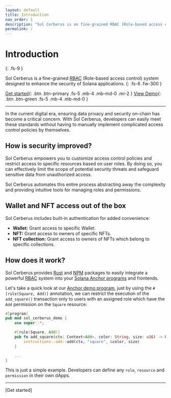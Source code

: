 ```yaml
---
layout: default
title: Introduction
nav_order: 1
description: "Sol Cerberus is an fine-grained RBAC (Role-based access control) system designed to enhance the security of Solana Blockchain applications."
permalink: /
---
```


# Introduction
{: .fs-9 }

Sol Cerberus is a fine-grained [RBAC] (Role-based access control) system designed to enhance the security of Solana applications.
{: .fs-6 .fw-300 }

[Get started](#getting-started){: .btn .btn-primary .fs-5 .mb-4 .mb-md-0 .mr-2 }
[View Demo][Demo]{: .btn .btn-green .fs-5 .mb-4 .mb-md-0 }

---

In the current digital era, ensuring data privacy and security on-chain has become a critical concern. With Sol Cerberus, developers can easily meet these standards without having to manually implement complicated access control policies by themselves.


## How is security improved?

Sol Cerberus empowers you to customize access control policies and restrict access to specific resources based on user roles. By doing so, you can effectively limit the scope of potential security threats and safeguard sensitive data from unauthorized access.

Sol Cerberus automates this entire process abstracting away the complexity and providing intuitive tools for managing roles and permissions.

## Wallet and NFT access out of the box
Sol Cerberus includes built-in authentication for added convenience:

- **Wallet:** Grant access to specific Wallet.
- **NFT:** Grant access to owners of specific NFTs.
- **NFT collection:** Grant access to owners of NFTs which belong to specific collections.

## How does it work?
Sol Cerberus provides [Rust] and [NPM] packages to easily integrate a powerful [RBAC] system into your [Solana Anchor programs] and frontends. 

Let's take a quick look at our [Anchor demo program], just by using the `#[rule(Square, Add)]` annotation, we can restrict the execution of the `add_square()` transaction only to users with an assigned role which have the `Add` permission on the `Square` resource:

```rust
#[program]
pub mod sol_cerberus_demo {
    use super::*;

    #[rule(Square, Add)]
    pub fn add_square(ctx: Context<Add>, color: String, size: u16) -> Result<()> {
        instructions::add::add(ctx, "square", &color, size)
    }

    ...
}
```
This is just a simple example. Developers can define any `role`, `resource` and `permission` in their own dApps.

---

<div class="prev-next">
<div markdown="1">
</div>
<div markdown="1">
[Get started]
</div>
</div>


[RBAC]: https://en.wikipedia.org/wiki/Role-based_access_control
[Demo]: https://demo.solcerberus.com/
[Rust]: https://crates.io/crates/sol-cerberus
[NPM]: https://www.npmjs.com/package/sol-cerberus-js
[Solana Anchor programs]: https://book.anchor-lang.com/introduction/what_is_anchor.html
[Anchor demo program]: https://github.com/AnderUstarroz/sol-cerberus-demo/blob/main/programs/sol-cerberus-demo/src/lib.rs#L26-L29
[Get started]: docs/get-started
